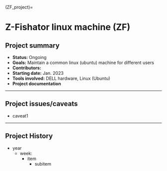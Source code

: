 (ZF_project)=
# Z-Fishator linux machine (ZF)

## Project summary
* **Status:** Ongoing
* **Goals:** Maintain a common linux (ubuntu) machine for different users
* **Contributors:** 
* **Starting date:** Jan. 2023
* **Tools involved:** DELL hardware, Linux (Ubuntu)
* **Project documentation**

----
## Project issues/caveats
* caveat1

----
## Project History
* year
    * week: 
        * item
            * subitem

